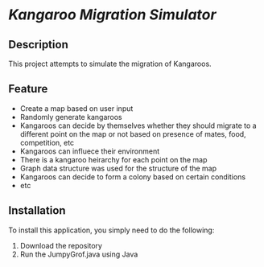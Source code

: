 # _Kangaroo Migration Simulator_
## Description
This project attempts to simulate the migration of Kangaroos.
## Feature
- Create a map based on user input
- Randomly generate kangaroos
- Kangaroos can decide by themselves whether they should migrate to a different point on the map or not based on presence of mates, food, competition, etc
- Kangaroos can influece their environment
- There is a kangaroo heirarchy for each point on the map
- Graph data structure was used for the structure of the map
- Kangaroos can decide to form a colony based on certain conditions
- etc
## Installation
To install this application, you simply need to do the following:
1. Download the repository
2. Run the JumpyGrof.java using Java
